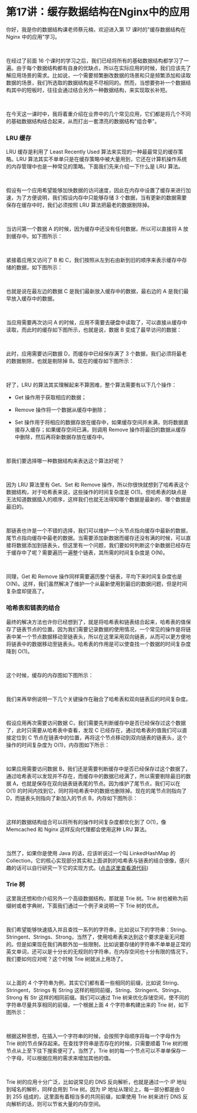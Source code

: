 # 第17讲：缓存数据结构在Nginx中的应用

你好，我是你的数据结构课老师蔡元楠，欢迎进入第 17 课时的"缓存数据结构在 Nginx 中的应用"学习。

<br />

在经过了前面 16 个课时的学习之后，我们已经将所有的基础数据结构都学习了一遍。由于每个数据结构都有自身的优缺点，所以在实际应用的时候，我们应该先了解应用场景的需求。比如说，一个需要频繁删改数据的场景和只是频繁添加和读取数据的场景，我们所选取的数据结构是不尽相同的。然而，当想要弥补一个数据结构其中的短板时，往往会通过结合另外一种数据结构，来实现取长补短。

<br />

在今天这一课时中，我将着重介绍在业界中的几个常见应用，它们都是将几个不同的基础数据结构结合起来，从而打出一套漂亮的数据结构"组合拳"。

### **LRU** **缓存**

LRU 缓存是利用了 Least Recently Used 算法来实现的一种最最常见的缓存策略。LRU 算法其实不单单只是在缓存策略中被大量用到，它还在计算机操作系统的内存管理中也是一种常见的策略。下面我们先来介绍一下什么是 LRU 算法。

<br />

假设有一个应用希望能够加快数据的访问速度，因此在内存中设置了缓存来进行加速，为了方便说明，我们假设内存中只能够存储 3 个数据，当有更新的数据需要保存在缓存中时，我们必须按照 LRU 算法把最老的数据剔除掉。

<br />

当访问第一个数据 A 的时候，因为缓存中还没有任何数据，所以可以直接将 A 放到缓存中。如下图所示：

<br />


<Image alt="" src="https://s0.lgstatic.com/i/image3/M01/6B/67/Cgq2xl5Xk4OAc3vtAAAGaDEZR5A794.png"/> 


紧接着应用又访问了 B 和 C，我们按照从左到右由新到旧的顺序来表示缓存中存储的数据，如下图所示：

<br />


<Image alt="" src="https://s0.lgstatic.com/i/image3/M01/6B/67/CgpOIF5Xk6mAE2MnAAAQlXcQH1g787.png"/> 


<br />

也就是说在最左边的数据 C 是我们最新放入缓存中的数据，最右边的 A 是我们最早放入缓存中的数据。

<br />

当应用需要再次访问 A 的时候，应用不需要去硬盘中读取了，可以直接从缓存中读取，而此时的缓存如下图所示，也就是说，数据 B 变成了最早访问的数据：

<br />


<Image alt="" src="https://s0.lgstatic.com/i/image3/M01/6B/67/Cgq2xl5Xk7aAPNTKAAAQuwd5a3s766.png"/> 


<br />

此时，应用需要访问数据 D，而缓存中已经保存满了 3 个数据，我们必须将最老的数据剔除，也就是剔除掉 B。现在的缓存如下图所示：

<br />


<Image alt="" src="https://s0.lgstatic.com/i/image3/M01/6B/67/CgpOIF5Xk7-AD7JTAAAQQU5zfcc548.png"/> 


<br />

好了，LRU 的算法其实理解起来不算困难，整个算法需要有以下几个操作：

* Get 操作用于获取相应的数据；

* Remove 操作将一个数据从缓存中删除；

* Set 操作用于将相应的数据存放在缓存中，如果缓存空间并未满，则将数据直接存入缓存；如果缓存空间已满，则调用 Remove 操作将最旧的数据从缓存中删除，然后再将新数据存放在缓存中。

<br />

那我们要选择哪一种数据结构来表达这个算法好呢？

<br />

因为 LRU 算法里有 Get、Set 和 Remove 操作，所以你很快就想到了哈希表这个数据结构，对于哈希表来说，这些操作的时间复杂度是 O(1)。但哈希表的缺点是无法知道数据插入的顺序，这样我们也就无法得知哪个数据是最新的、哪个数据是最旧的。

<br />

那链表也许是一个不错的选择，我们可以维护一个头节点指向缓存中最新的数据，尾节点指向缓存中最老的数据。当需要添加新数据而缓存还没有满的时候，可以直接将数据添加到链表头，但这里有一个问题，我们要如何判断这个新数据已经存在于缓存中了呢？需要遍历一遍整个链表，其所需的时间复杂度是 O(N)。

<br />

同理，Get 和 Remove 操作同样需要遍历整个链表，平均下来时间复杂度也是 O(N)。这样，我们虽然解决了维护一个从最新使用到最旧的数据问题，但是时间复杂度却提高了。

### **哈希表和链表的结合**

最终的解决方法也许你已经想到了，就是将哈希表和链表结合起来，哈希表的值保存了链表节点的位置。因为我们需要记录数据的使用情况，一个常见的操作是将链表中某一个节点数据移动至链表头，所以在这里采用双向链表，从而可以更方便地将链表中的数据移动至链表头。哈希表的作用是可以使查找一个数据的时间复杂度降到 O(1)。

<br />

这个时候，缓存的内存图如下图所示：

<br />


<Image alt="" src="https://s0.lgstatic.com/i/image3/M01/6B/68/Cgq2xl5Xk8mAVUdFAADFQg9YG3M766.png"/> 


<br />

我们来再举例说明一下几个关键操作在融合了哈希表和双向链表后的时间复杂度。

<br />

假设应用再次需要访问数据 C，我们需要先判断缓存中是否已经保存过这个数据了，此时只需要从哈希表中查看，发现 C 已经存在，通过哈希表的值我们可以直接定位到 C 节点在链表中的位置，再将这个节点移动到双向链表的链表头，这个操作的时间复杂度为 O(1)，内存图如下所示：

<br />


<Image alt="" src="https://s0.lgstatic.com/i/image3/M01/6B/67/CgpOIF5Xk9WABIaLAADAek4dhaM770.png"/> 


<br />

如果应用需要访问数据 B，我们还是需要判断缓存中是否已经保存过这个数据了，通过哈希表可以发现并不存在，而缓存中的数据已经满了，所以需要剔除最旧的数据 A，也就是保存在双向链表链表尾的节点。因为维护了尾节点，我们可以在 O(1) 的时间内找到它，同时将哈希表中的数据也删除掉。现在的尾节点则指向了 D，而链表头则指向了新加入的节点 B，内存如下图所示：

<br />


<Image alt="" src="https://s0.lgstatic.com/i/image3/M01/6B/68/Cgq2xl5Xk-WAcjC5AAC5qnIthPY316.png"/> 


<br />

这样的数据结构组合可以将所有的操作时间复杂度都优化到了 O(1)，像 Memcached 和 Nginx 这样反向代理都会使用这种 LRU 算法。

<br />

当然了，如果你是使用 Java 的话，应该听说过一个叫 LinkedHashMap 的 Collection，它的核心实现部分其实和上面讲到的哈希表与链表的结合很像，感兴趣的话可以自行研究一下它的实现方式。([点击这里查看源代码](https://github.com/AdoptOpenJDK/openjdk-jdk11/blob/999dbd4192d0f819cb5224f26e9e7fa75ca6f289/src/java.base/share/classes/java/util/LinkedHashMap.java))

### **Trie** **树**

这里我还想和你介绍另外一个高级数据结构，那就是 Trie 树。Trie 树也被称为前缀树或者字典树，下面我们通过一个例子来说明一下 Trie 树的优点。

<br />

我们希望能够快速插入并且查找一系列的字符串，比如说以下的字符串：String、Stringent、Strings、Strong，当然了，使用哈希表来达到这个要求是毫无问题的。但是如果现在我们再额外加一些限制，比如说要存储的字符串不单单是正常的英文单词，还可以是十分长的无规则的字符串，在内存空间也十分有限的情况下，我们要如何应对呢？这个时候 Trie 树就派上用场了。

<br />

以上面的 4 个字符串为例，其实它们都有着一些相同的前缀，比如说 String、Stringent，Strings 有 String 这样的相同前缀，String、Stringent、Strings、Strong 有 Str 这样的相同前缀。我们可以通过 Trie 树来优化存储空间，使不同的字符串尽量共享相同的前缀，一个根据上面 4 个字符串构建出来的 Trie 树，如下图所示：

<br />


<Image alt="" src="https://s0.lgstatic.com/i/image3/M01/6B/67/CgpOIF5Xk_WAbnGYAAFM21nVHHQ453.png"/> 


<br />

根据这种思想，在插入一个字符串的时候，会按照字母顺序将每一个字母作为 Trie 树的节点保存起来。在查找字符串是否存在的时候，只需要顺着 Trie 树的根节点从上至下往下搜索便可了。当然了，Trie 树的每一个节点可以不单单保存一个字母，可以根据应用的需求来增加其他的值。

<br />

Trie 树的应用十分广泛，比如说常见的 DNS 反向解析，也就是通过一个 IP 地址到域名的解析，同样会用到 Trie 树。因为 IP 地址从理论上，每一部分都是由 0 到 255 组成的，这里面有着相当多的共同前缀，如果使用 Trie 树来进行 DNS 反向解析的话，则可以节省大量的内存空间。

